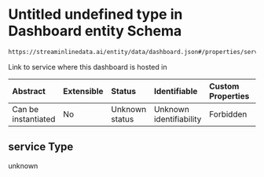 # Untitled undefined type in Dashboard entity Schema

```txt
https://streaminlinedata.ai/entity/data/dashboard.json#/properties/service
```

Link to service where this dashboard is hosted in

| Abstract            | Extensible | Status         | Identifiable            | Custom Properties | Additional Properties | Access Restrictions | Defined In                                                           |
| :------------------ | :--------- | :------------- | :---------------------- | :---------------- | :-------------------- | :------------------ | :------------------------------------------------------------------- |
| Can be instantiated | No         | Unknown status | Unknown identifiability | Forbidden         | Allowed               | none                | [dashboard.json*](../out/data/dashboard.json "open original schema") |

## service Type

unknown
